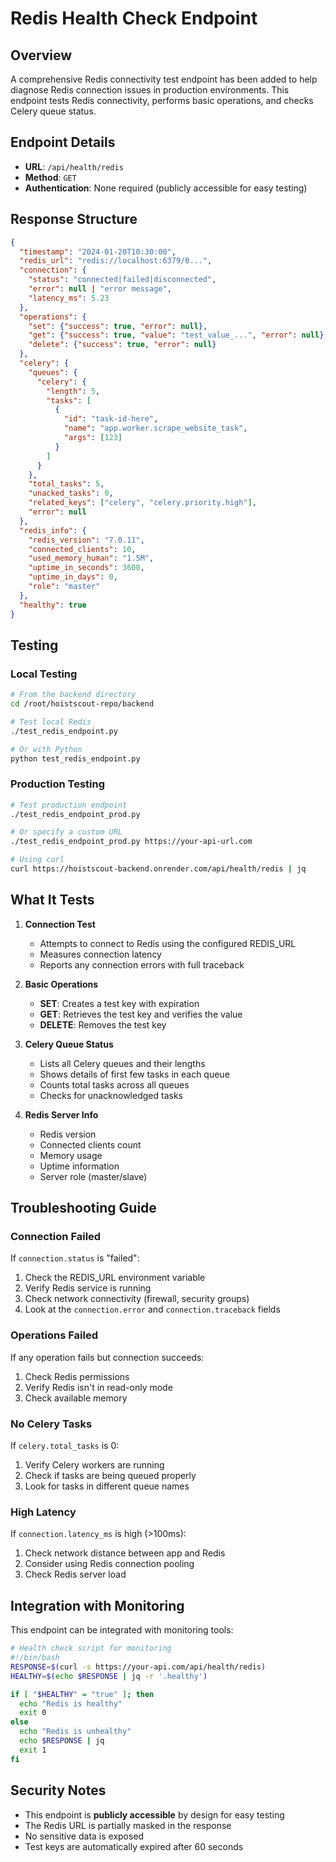 # Redis Health Check Endpoint

## Overview

A comprehensive Redis connectivity test endpoint has been added to help diagnose Redis connection issues in production environments. This endpoint tests Redis connectivity, performs basic operations, and checks Celery queue status.

## Endpoint Details

- **URL**: `/api/health/redis`
- **Method**: `GET`
- **Authentication**: None required (publicly accessible for easy testing)

## Response Structure

```json
{
  "timestamp": "2024-01-20T10:30:00",
  "redis_url": "redis://localhost:6379/0...",
  "connection": {
    "status": "connected|failed|disconnected",
    "error": null | "error message",
    "latency_ms": 5.23
  },
  "operations": {
    "set": {"success": true, "error": null},
    "get": {"success": true, "value": "test_value_...", "error": null},
    "delete": {"success": true, "error": null}
  },
  "celery": {
    "queues": {
      "celery": {
        "length": 5,
        "tasks": [
          {
            "id": "task-id-here",
            "name": "app.worker.scrape_website_task",
            "args": [123]
          }
        ]
      }
    },
    "total_tasks": 5,
    "unacked_tasks": 0,
    "related_keys": ["celery", "celery.priority.high"],
    "error": null
  },
  "redis_info": {
    "redis_version": "7.0.11",
    "connected_clients": 10,
    "used_memory_human": "1.5M",
    "uptime_in_seconds": 3600,
    "uptime_in_days": 0,
    "role": "master"
  },
  "healthy": true
}
```

## Testing

### Local Testing

```bash
# From the backend directory
cd /root/hoistscout-repo/backend

# Test local Redis
./test_redis_endpoint.py

# Or with Python
python test_redis_endpoint.py
```

### Production Testing

```bash
# Test production endpoint
./test_redis_endpoint_prod.py

# Or specify a custom URL
./test_redis_endpoint_prod.py https://your-api-url.com

# Using curl
curl https://hoistscout-backend.onrender.com/api/health/redis | jq
```

## What It Tests

1. **Connection Test**
   - Attempts to connect to Redis using the configured REDIS_URL
   - Measures connection latency
   - Reports any connection errors with full traceback

2. **Basic Operations**
   - **SET**: Creates a test key with expiration
   - **GET**: Retrieves the test key and verifies the value
   - **DELETE**: Removes the test key

3. **Celery Queue Status**
   - Lists all Celery queues and their lengths
   - Shows details of first few tasks in each queue
   - Counts total tasks across all queues
   - Checks for unacknowledged tasks

4. **Redis Server Info**
   - Redis version
   - Connected clients count
   - Memory usage
   - Uptime information
   - Server role (master/slave)

## Troubleshooting Guide

### Connection Failed

If `connection.status` is "failed":

1. Check the REDIS_URL environment variable
2. Verify Redis service is running
3. Check network connectivity (firewall, security groups)
4. Look at the `connection.error` and `connection.traceback` fields

### Operations Failed

If any operation fails but connection succeeds:

1. Check Redis permissions
2. Verify Redis isn't in read-only mode
3. Check available memory

### No Celery Tasks

If `celery.total_tasks` is 0:

1. Verify Celery workers are running
2. Check if tasks are being queued properly
3. Look for tasks in different queue names

### High Latency

If `connection.latency_ms` is high (>100ms):

1. Check network distance between app and Redis
2. Consider using Redis connection pooling
3. Check Redis server load

## Integration with Monitoring

This endpoint can be integrated with monitoring tools:

```bash
# Health check script for monitoring
#!/bin/bash
RESPONSE=$(curl -s https://your-api.com/api/health/redis)
HEALTHY=$(echo $RESPONSE | jq -r '.healthy')

if [ "$HEALTHY" = "true" ]; then
  echo "Redis is healthy"
  exit 0
else
  echo "Redis is unhealthy"
  echo $RESPONSE | jq
  exit 1
fi
```

## Security Notes

- This endpoint is **publicly accessible** by design for easy testing
- The Redis URL is partially masked in the response
- No sensitive data is exposed
- Test keys are automatically expired after 60 seconds